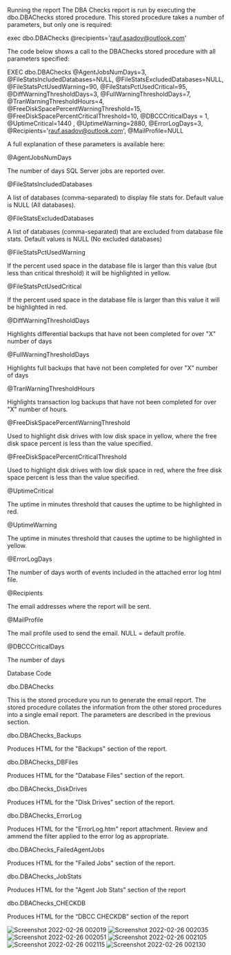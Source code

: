 Running the report
The DBA Checks report is run by executing the dbo.DBAChecks stored procedure.  This stored procedure takes a number of parameters, but only one is required:

exec dbo.DBAChecks @recipients='rauf.asadov@outlook.com'

The code below shows a call to the DBAChecks stored procedure with all parameters specified:

EXEC dbo.DBAChecks 
@AgentJobsNumDays=3,
@FileStatsIncludedDatabases=NULL,
@FileStatsExcludedDatabases=NULL,
@FileStatsPctUsedWarning=90,
@FileStatsPctUsedCritical=95,
@DiffWarningThresholdDays=3,
@FullWarningThresholdDays=7,
@TranWarningThresholdHours=4,
@FreeDiskSpacePercentWarningThreshold=15,
@FreeDiskSpacePercentCriticalThreshold=10,
@DBCCCriticalDays = 1,
@UptimeCritical=1440 ,
@UptimeWarning=2880,
@ErrorLogDays=3,
@Recipients='rauf.asadov@outlook.com',
@MailProfile=NULL

A full explanation of these parameters is available here:

 @AgentJobsNumDays

The number of days SQL Server jobs are reported over.

 @FileStatsIncludedDatabases

A list of databases (comma-separated) to display file stats for.  Default value is NULL (All databases).

 @FileStatsExcludedDatabases

A list of databases (comma-separated) that are excluded from database file stats.  Default values is NULL (No excluded databases)

 @FileStatsPctUsedWarning

If the percent used space in the database file is larger than this value (but less than critical threshold) it will be highlighted in yellow.

 @FileStatsPctUsedCritical

If the percent used space in the database file is larger than this value it will be highlighted in red.

 @DiffWarningThresholdDays

Highlights differential backups that have not been completed for over "X" number of days

 @FullWarningThresholdDays

Highlights full backups that have not been completed for over "X" number of days

 @TranWarningThresholdHours

Highlights transaction log backups that have not been completed for over "X" number of hours.

 @FreeDiskSpacePercentWarningThreshold

Used to highlight disk drives with low disk space in yellow, where the free disk space percent is less than the value specified.

 @FreeDiskSpacePercentCriticalThreshold

Used to highlight disk drives with low disk space in red, where the free disk space percent is less than the value specified.

 @UptimeCritical

The uptime in minutes threshold that causes the uptime to be highlighted in red.

 @UptimeWarning

The uptime in minutes threshold that causes the uptime to be highlighted in yellow.

 @ErrorLogDays

The number of days worth of events included in the attached error log html file.

 @Recipients

The email addresses where the report will be sent.

 @MailProfile

The mail profile used to send the email.  NULL = default profile.

@DBCCCriticalDays

The number of days




Database Code

dbo.DBAChecks

This is the stored procedure you run to generate the email report. The stored procedure collates the information from the other stored procedures into a single email report.   The parameters are described in the previous section. 

dbo.DBAChecks_Backups

Produces HTML for the "Backups" section of the report.

dbo.DBAChecks_DBFiles

Produces HTML for the "Database Files" section of the report. 

dbo.DBAChecks_DiskDrives

Produces HTML for the "Disk Drives" section of the report.

dbo.DBAChecks_ErrorLog

Produces HTML for the "ErrorLog.htm" report attachment.  Review and ammend the filter applied to the error log as appropriate.

dbo.DBAChecks_FailedAgentJobs

Produces HTML for the "Failed Jobs" section of the report.

dbo.DBAChecks_JobStats

Produces HTML for the "Agent Job Stats" section of the report

dbo.DBAChecks_CHECKDB

Produces HTML for the “DBCC CHECKDB” section of the report

![Screenshot 2022-02-26 002019](https://user-images.githubusercontent.com/34750437/155796972-479946de-5463-43ce-8476-307df2a21852.JPG)
![Screenshot 2022-02-26 002035](https://user-images.githubusercontent.com/34750437/155796997-4ba351fe-c198-43bd-968f-712141701509.JPG)
![Screenshot 2022-02-26 002051](https://user-images.githubusercontent.com/34750437/155797033-dbac15d7-8629-4de4-8f7f-1bb2aee6fab4.JPG)
![Screenshot 2022-02-26 002105](https://user-images.githubusercontent.com/34750437/155797098-6854a9a9-5127-4476-b532-a19736fd738c.JPG)
![Screenshot 2022-02-26 002115](https://user-images.githubusercontent.com/34750437/155797145-d53e0642-47db-4dd7-a298-1acce7b7760b.JPG)
![Screenshot 2022-02-26 002130](https://user-images.githubusercontent.com/34750437/155797169-2ac42943-edd2-4724-9b1e-68c6caa8b5d0.JPG)

